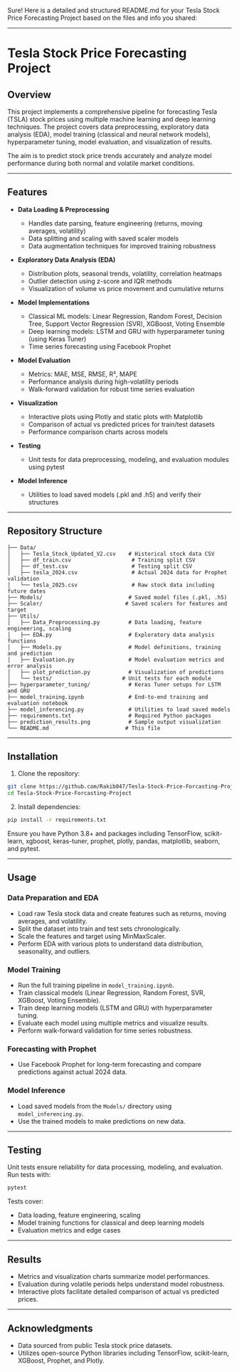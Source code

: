 Sure! Here is a detailed and structured README.md for your Tesla Stock Price Forecasting Project based on the files and info you shared:

---

# Tesla Stock Price Forecasting Project

## Overview

This project implements a comprehensive pipeline for forecasting Tesla (TSLA) stock prices using multiple machine learning and deep learning techniques. The project covers data preprocessing, exploratory data analysis (EDA), model training (classical and neural network models), hyperparameter tuning, model evaluation, and visualization of results.

The aim is to predict stock price trends accurately and analyze model performance during both normal and volatile market conditions.

---

## Features

* **Data Loading & Preprocessing**

  * Handles date parsing, feature engineering (returns, moving averages, volatility)
  * Data splitting and scaling with saved scaler models
  * Data augmentation techniques for improved training robustness

* **Exploratory Data Analysis (EDA)**

  * Distribution plots, seasonal trends, volatility, correlation heatmaps
  * Outlier detection using z-score and IQR methods
  * Visualization of volume vs price movement and cumulative returns

* **Model Implementations**

  * Classical ML models: Linear Regression, Random Forest, Decision Tree, Support Vector Regression (SVR), XGBoost, Voting Ensemble
  * Deep learning models: LSTM and GRU with hyperparameter tuning (using Keras Tuner)
  * Time series forecasting using Facebook Prophet

* **Model Evaluation**

  * Metrics: MAE, MSE, RMSE, R², MAPE
  * Performance analysis during high-volatility periods
  * Walk-forward validation for robust time series evaluation

* **Visualization**

  * Interactive plots using Plotly and static plots with Matplotlib
  * Comparison of actual vs predicted prices for train/test datasets
  * Performance comparison charts across models

* **Testing**

  * Unit tests for data preprocessing, modeling, and evaluation modules using pytest

* **Model Inference**

  * Utilities to load saved models (.pkl and .h5) and verify their structures

---

## Repository Structure

```
├── Data/
│   ├── Tesla_Stock_Updated_V2.csv    # Historical stock data CSV
│   ├── df_train.csv                   # Training split CSV
│   ├── df_test.csv                    # Testing split CSV
│   ├── tesla_2024.csv                 # Actual 2024 data for Prophet validation
│   └── tesla_2025.csv                 # Raw stock data including future dates
├── Models/                           # Saved model files (.pkl, .h5)
├── Scaler/                          # Saved scalers for features and target
├── Utils/
│   ├── Data_Preprocessing.py         # Data loading, feature engineering, scaling
│   ├── EDA.py                        # Exploratory data analysis functions
│   ├── Models.py                     # Model definitions, training and prediction
│   ├── Evaluation.py                 # Model evaluation metrics and error analysis
│   ├── plot_prediction.py            # Visualization of predictions
│   └── tests/                      # Unit tests for each module
├── hyperparameter_tuning/            # Keras Tuner setups for LSTM and GRU
├── model_training.ipynb              # End-to-end training and evaluation notebook
├── model_inferencing.py              # Utilities to load saved models
├── requirements.txt                  # Required Python packages
├── prediction_results.png            # Sample output visualization
└── README.md                        # This file
```

---

## Installation

1. Clone the repository:

```bash
git clone https://github.com/Rakib047/Tesla-Stock-Price-Forcasting-Project.git
cd Tesla-Stock-Price-Forcasting-Project
```

2. Install dependencies:

```bash
pip install -r requirements.txt
```

Ensure you have Python 3.8+ and packages including TensorFlow, scikit-learn, xgboost, keras-tuner, prophet, plotly, pandas, matplotlib, seaborn, and pytest.

---

## Usage

### Data Preparation and EDA

* Load raw Tesla stock data and create features such as returns, moving averages, and volatility.
* Split the dataset into train and test sets chronologically.
* Scale the features and target using MinMaxScaler.
* Perform EDA with various plots to understand data distribution, seasonality, and outliers.

### Model Training

* Run the full training pipeline in `model_training.ipynb`.
* Train classical models (Linear Regression, Random Forest, SVR, XGBoost, Voting Ensemble).
* Train deep learning models (LSTM and GRU) with hyperparameter tuning.
* Evaluate each model using multiple metrics and visualize results.
* Perform walk-forward validation for time series robustness.

### Forecasting with Prophet

* Use Facebook Prophet for long-term forecasting and compare predictions against actual 2024 data.

### Model Inference

* Load saved models from the `Models/` directory using `model_inferencing.py`.
* Use the trained models to make predictions on new data.

---

## Testing

Unit tests ensure reliability for data processing, modeling, and evaluation. Run tests with:

```bash
pytest
```

Tests cover:

* Data loading, feature engineering, scaling
* Model training functions for classical and deep learning models
* Evaluation metrics and edge cases

---

## Results

* Metrics and visualization charts summarize model performances.
* Evaluation during volatile periods helps understand model robustness.
* Interactive plots facilitate detailed comparison of actual vs predicted prices.

---

## Acknowledgments

* Data sourced from public Tesla stock price datasets.
* Utilizes open-source Python libraries including TensorFlow, scikit-learn, XGBoost, Prophet, and Plotly.

